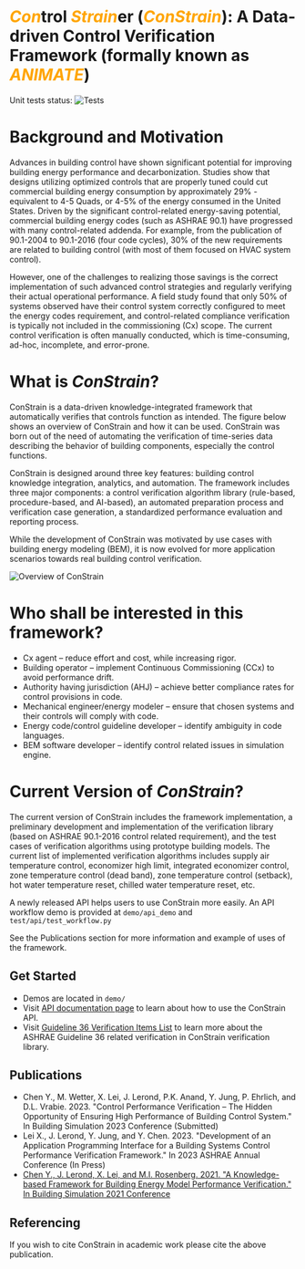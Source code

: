 # <span style="color:orange">_Con_</span>trol <span style="color:orange">_Strain_</span>er (<span style="color:orange">_ConStrain_</span>): A Data-driven Control Verification Framework (formally known as <span style="color:orange">_ANIMATE_</span>)

<!-- # ANIMATE: a dAtadriveN buildIng perforMance verificATion framEwork -->

Unit tests status: ![Tests](https://github.com/pnnl/ConStrain/actions/workflows/unit_tests.yml/badge.svg)

# Background and Motivation

Advances in building control have shown significant potential for improving building energy performance and decarbonization. Studies show that designs utilizing optimized controls that are properly tuned could cut commercial building energy consumption by approximately 29% - equivalent to 4-5 Quads, or 4-5% of the energy consumed in the United States. Driven by the significant control-related energy-saving potential, commercial building energy codes (such as ASHRAE 90.1) have progressed with many control-related addenda. For example, from the publication of 90.1-2004 to 90.1-2016 (four code cycles), 30% of the new requirements are related to building control (with most of them focused on HVAC system control).

However, one of the challenges to realizing those savings is the correct implementation of such advanced control strategies and regularly verifying their actual operational performance. A field study found that only 50% of systems observed have their control system correctly configured to meet the energy codes requirement, and control-related compliance verification is typically not included in the commissioning (Cx) scope. The current control verification is often manually conducted, which is time-consuming, ad-hoc, incomplete, and error-prone.

# What is _ConStrain_?

ConStrain is a data-driven knowledge-integrated framework that automatically verifies that controls function as intended. The figure below shows an overview of ConStrain and how it can be used. ConStrain was born out of the need of automating the verification of time-series data describing the behavior of building components, especially the control functions.

ConStrain is designed around three key features: building control knowledge integration, analytics, and automation. The framework includes three major components: a control verification algorithm library (rule-based, procedure-based, and AI-based), an automated preparation process and verification case generation, a standardized performance evaluation and reporting process.

While the development of ConStrain was motivated by use cases with building energy modeling (BEM), it is now evolved for more application scenarios towards real building control verification.

![Overview of ConStrain](constrain_overview.png)

# Who shall be interested in this framework?

- Cx agent – reduce effort and cost, while increasing rigor.
- Building operator – implement Continuous Commissioning (CCx) to avoid performance drift.
- Authority having jurisdiction (AHJ) – achieve better compliance rates for control provisions in code.
- Mechanical engineer/energy modeler – ensure that chosen systems and their controls will comply with code.
- Energy code/control guideline developer – identify ambiguity in code languages.
- BEM software developer – identify control related issues in simulation engine.

# Current Version of _ConStrain_?

The current version of ConStrain includes the framework implementation, a preliminary development and implementation of the verification library (based on ASHRAE 90.1-2016 control related requirement), and the test cases of verification algorithms using prototype building models. The current list of implemented verification algorithms includes supply air temperature control, economizer high limit, integrated economizer control, zone temperature control (dead band), zone temperature control (setback), hot water temperature reset, chilled water temperature reset, etc.

A newly released API helps users to use ConStrain more easily. An API workflow demo is provided at `demo/api_demo` and `test/api/test_workflow.py`

See the Publications section for more information and example of uses of the framework.

## Get Started

- Demos are located in `demo/`
- Visit [API documentation page](https://pnnl.github.io/ConStrain/) to learn about how to use the ConStrain API.
- Visit [Guideline 36 Verification Items List](./design/g36_lib_contents.md) to learn more about the ASHRAE Guideline 36 related verification in ConStrain verification library.

<!-- ## Note

- Currently the master branch is setup to run simulation and verification batches in parralel on PNNL's PIC platform. Updates are expected to properly expose setup options for different environments and use cases.

## Key files in the repository

| File                                         | Description                                                                          |
| -------------------------------------------- | ------------------------------------------------------------------------------------ |
| src/library.py                               | verification library                                                                 |
| src/run_sim_for_cases.py                     | idf file instrumenter and runner                                                     |
| src/run_verification_case.py                 | batch verification cases runner                                                      |
| src/summarize_md.py                          | batch verification cases results report generator                                    |
| src/verification_cases_split.py              | split instantiated verification cases by idf with batch size limit                   |
| schema/library.json                          | verification library meta data                                                       |
| schema/library_verification_cases.json       | library verification test cases input file (outdated)                                |
| other files in src/                          | verification framework implementation                                                |
| test_cases/                                  | verification test cases input and related files                                      |
| test_cases/verif_mtd_pp/create_test_cases.py | verification case instantiator                                                       |
| demo/verification_approach_demo              | 3 different verification methods demo outputs                                        |
| demo/library_item_demo                       | verification cases demo run in Ipython Notebook with associated case definition json | -->

## Publications

- Chen Y., M. Wetter, X. Lei, J. Lerond, P.K. Anand, Y. Jung, P. Ehrlich, and D.L. Vrabie. 2023. "Control Performance Verification – The Hidden Opportunity of Ensuring High Performance of Building Control System." In Building Simulation 2023 Conference (Submitted)
- Lei X., J. Lerond, Y. Jung, and Y. Chen. 2023. "Development of an Application Programming Interface for a Building Systems Control Performance Verification Framework." In 2023 ASHRAE Annual Conference (In Press)
- [Chen Y., J. Lerond, X. Lei, and M.I. Rosenberg. 2021. "A Knowledge-based Framework for Building Energy Model Performance Verification." In Building Simulation 2021 Conference](https://publications.ibpsa.org/conference/paper/?id=bs2021_30725)

## Referencing

If you wish to cite ConStrain in academic work please cite the above publication.

<!-- Pending DOI for new ConStrain -->
